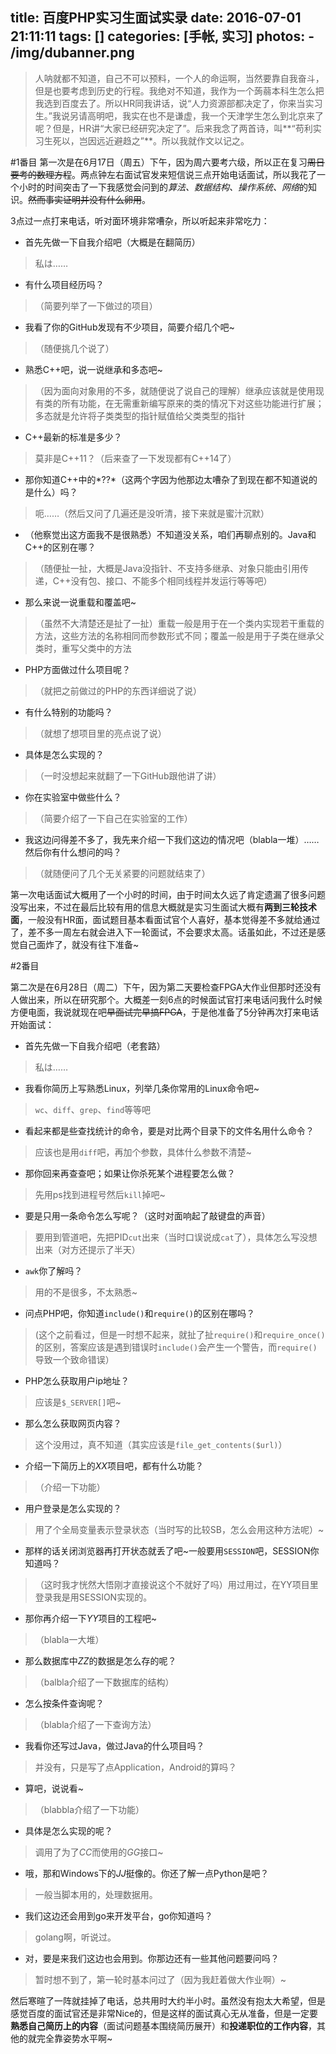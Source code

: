 title: 百度PHP实习生面试实录
date: 2016-07-01 21:11:11
tags: []
categories: [手帐, 实习]
photos: 
	- /img/dubanner.png
---
> 人呐就都不知道，自己不可以预料，一个人的命运啊，当然要靠自我奋斗，但是也要考虑到历史的行程。我绝对不知道，我作为一个蒟蒻本科生怎么把我选到百度去了。所以HR同我讲话，说“人力资源部都决定了，你来当实习生。”我说另请高明吧，我实在也不是谦虚，我一个天津学生怎么到北京来了呢？但是，HR讲“大家已经研究决定了”。后来我念了两首诗，叫**“苟利实习生死以，岂因远近避趋之”**。所以我就作文以记之。

#1番目
第一次是在6月17日（周五）下午，因为周六要考六级，所以正在复习~~周日要考的数理方程~~。两点钟左右面试官发来短信说三点开始电话面试，所以我花了一个小时的时间突击了一下我感觉会问到的*算法、数据结构、操作系统、网络*的知识。~~然而事实证明并没有什么卵用~~。

3点过一点打来电话，听对面环境非常嘈杂，所以听起来非常吃力：

+ 首先先做一下自我介绍吧（大概是在翻简历）
> 私は……

+ 有什么项目经历吗？
> （简要列举了一下做过的项目）

+ 我看了你的GitHub发现有不少项目，简要介绍几个吧~
> （随便挑几个说了）

+ 熟悉C++吧，说一说继承和多态吧~
> （因为面向对象用的不多，就随便说了说自己的理解）继承应该就是使用现有类的所有功能，在无需重新编写原来的类的情况下对这些功能进行扩展；多态就是允许将子类类型的指针赋值给父类类型的指针

+ C++最新的标准是多少？
> 莫非是C++11？（后来查了一下发现都有C++14了）

+ 那你知道C++中的*??*（这两个字因为他那边太嘈杂了到现在都不知道说的是什么）吗？
> 呃……（然后又问了几遍还是没听清，接下来就是蜜汁沉默）

+ （他察觉出这方面我不是很熟悉）不知道没关系，咱们再聊点别的。Java和C++的区别在哪？
> （随便扯一扯，大概是Java没指针、不支持多继承、对象只能由引用传递，C++没有包、接口、不能多个相同线程并发运行等等吧）

+ 那么来说一说重载和覆盖吧~
> （虽然不大清楚还是扯了一扯）重载一般是用于在一个类内实现若干重载的方法，这些方法的名称相同而参数形式不同；覆盖一般是用于子类在继承父类时，重写父类中的方法

+ PHP方面做过什么项目呢？
> （就把之前做过的PHP的东西详细说了说）

+ 有什么特别的功能吗？
> （就想了想项目里的亮点说了说）

+ 具体是怎么实现的？
> （一时没想起来就翻了一下GitHub跟他讲了讲）

+ 你在实验室中做些什么？
> （简要介绍了一下自己在实验室的工作）

+ 我这边问得差不多了，我先来介绍一下我们这边的情况吧（blabla一堆）……然后你有什么想问的吗？
> （就随便问了几个无关紧要的问题就结束了）

第一次电话面试大概用了一个小时的时间，由于时间太久远了肯定遗漏了很多问题没写出来，不过在最后比较有用的信息大概就是实习生面试大概有**两到三轮技术面**，一般没有HR面，面试题目基本看面试官个人喜好，基本觉得差不多就给通过了，差不多一周左右就会进入下一轮面试，不会要求太高。话虽如此，不过还是感觉自己面炸了，就没有往下准备~


#2番目

第二次是在6月28日（周二）下午，因为第二天要检查FPGA大作业但那时还没有人做出来，所以在研究那个。大概差一刻6点的时候面试官打来电话问我什么时候方便电面，我说就现在吧~~早面试完早搞FPGA~~，于是他准备了5分钟再次打来电话开始面试：

+ 首先先做一下自我介绍吧（老套路）
> 私は……

+ 我看你简历上写熟悉Linux，列举几条你常用的Linux命令吧~
> `wc`、`diff`、`grep`、`find`等等吧

+ 看起来都是些查找统计的命令，要是对比两个目录下的文件名用什么命令？
> 应该也是用`diff`吧，再加个参数，具体什么参数不清楚~

+ 那你回来再查查吧；如果让你杀死某个进程要怎么做？
> 先用ps找到进程号然后`kill`掉吧~

+ 要是只用一条命令怎么写呢？（这时对面响起了敲键盘的声音）
> 要用到管道吧，先把PID`cut`出来（当时口误说成`cat`了），具体怎么写没想出来（对方还提示了半天）

+ `awk`你了解吗？
> 用的不是很多，不太熟悉~

+ 问点PHP吧，你知道`include()`和`require()`的区别在哪吗？
> (这个之前看过，但是一时想不起来，就扯了扯`require()`和`require_once()`的区别，答案应该是遇到错误时`include()`会产生一个警告，而`require()`导致一个致命错误）

+ PHP怎么获取用户ip地址？
> 应该是`$_SERVER[]`吧~

+ 那么怎么获取网页内容？
> 这个没用过，真不知道（其实应该是`file_get_contents($url)`）

+ 介绍一下简历上的*XX*项目吧，都有什么功能？
> （介绍一下功能）

+ 用户登录是怎么实现的？
> 用了个全局变量表示登录状态（当时写的比较SB，怎么会用这种方法呢）~

+ 那样的话关闭浏览器再打开状态就丢了吧~一般要用`SESSION`吧，SESSION你知道吗？
> （这时我才恍然大悟刚才直接说这个不就好了吗）用过用过，在YY项目里登录我是用SESSION实现的。

+ 那你再介绍一下*YY*项目的工程吧~
> （blabla一大堆）

+ 那么数据库中*ZZ*的数据是怎么存的呢？
> （balbla介绍了一下数据库的结构）

+ 怎么按条件查询呢？
> （blabla介绍了一下查询方法）

+ 我看你还写过Java，做过Java的什么项目吗？
> 并没有，只是写了点Application，Android的算吗？

+ 算吧，说说看~
> （blabbla介绍了一下功能）

+ 具体是怎么实现的呢？
> 调用了为了*CC*而使用的*GG*接口~

+ 哦，那和Windows下的*JJ*挺像的。你还了解一点Python是吧？
> 一般当脚本用的，处理数据用。

+ 我们这边还会用到go来开发平台，go你知道吗？
> golang啊，听说过。

+ 对，要是来我们这边也会用到。你那边还有一些其他问题要问吗？
> 暂时想不到了，第一轮时基本问过了（因为我赶着做大作业啊）~

然后寒暄了一阵就挂掉了电话，总共用时大约半小时。虽然没有抱太大希望，但是感觉百度的面试官还是非常Nice的，但是这样的面试真心无从准备，但是一定要**熟悉自己简历上的内容**（面试问题基本围绕简历展开）和**投递职位的工作内容**，其他的就完全靠姿势水平啊~

